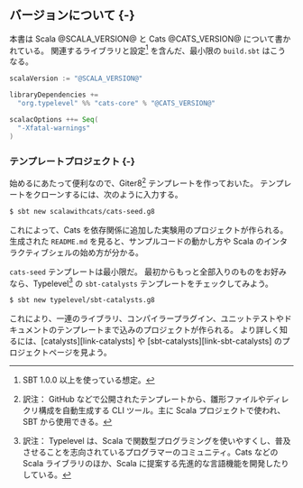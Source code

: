 ## バージョンについて {-}

本書は Scala @SCALA_VERSION@ と Cats @CATS_VERSION@ について書かれている。
関連するライブラリと設定[^sbt-version] を含んだ、最小限の `build.sbt` はこうなる。

```scala
scalaVersion := "@SCALA_VERSION@"

libraryDependencies +=
  "org.typelevel" %% "cats-core" % "@CATS_VERSION@"

scalacOptions ++= Seq(
  "-Xfatal-warnings"
)
```

[^sbt-version]: SBT 1.0.0 以上を使っている想定。

### テンプレートプロジェクト {-}

始めるにあたって便利なので、Giter8[^giter8] テンプレートを作っておいた。
テンプレートをクローンするには、次のように入力する。

```bash
$ sbt new scalawithcats/cats-seed.g8
```

これによって、Cats を依存関係に追加した実験用のプロジェクトが作られる。
生成された `README.md` を見ると、サンプルコードの動かし方や Scala のインタラクティブシェルの始め方が分かる。

`cats-seed` テンプレートは最小限だ。
最初からもっと全部入りのものをお好みなら、Typelevel[^typelevel] の `sbt-catalysts` テンプレートをチェックしてみよう。

```bash
$ sbt new typelevel/sbt-catalysts.g8
```

これにより、一連のライブラリ、コンパイラープラグイン、ユニットテストやドキュメントのテンプレートまで込みのプロジェクトが作られる。
より詳しく知るには、[catalysts][link-catalysts] や [sbt-catalysts][link-sbt-catalysts] のプロジェクトページを見よう。


[^giter8]: 訳注： GitHub などで公開されたテンプレートから、雛形ファイルやディレクリ構成を自動生成する CLI ツール。主に Scala プロジェクトで使われ、SBT から使用できる。
[^typelevel]: 訳注： Typelevel は、Scala で関数型プログラミングを使いやすくし、普及させることを志向されているプログラマーのコミュニティ。Cats などの Scala ライブラリのほか、Scala に提案する先進的な言語機能を開発したりしている。